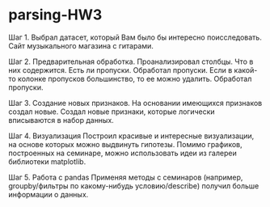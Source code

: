 # parsing-HW3
Шаг 1. Выбрал датасет, который Вам было бы интересно поисследовать. Сайт музыкального магазина с гитарами.

Шаг 2. Предварительная обработка.
Проанализировал столбцы. Что в них содержится. Есть ли пропуски.
Обработал пропуски. Если в какой-то колонке пропусков большинство, то ее можно удалить. Обработал пропуски.

Шаг 3. Создание новых признаков.
На основании имеющихся признаков создал новые. Создал новые признаки, которые логически вписываются в набор данных.

Шаг 4. Визуализация
Построил красивые и интересные визуализации, на основе которых можно выдвинуть гипотезы.
Помимо графиков, построенных на семинаре, можно использовать идеи из галереи библиотеки matplotlib. 

Шаг 5. Работа с pandas
Применяя методы с семинаров (например, groupby/фильтры по какому-нибудь условию/describe) получил больше информации о данных. 
